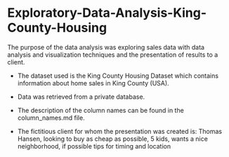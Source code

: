 # Exploratory-Data-Analysis-King-County-Housing

The purpose of the data analysis was exploring sales data with data analysis and visualization techniques and the presentation of results to a client.

- The dataset used is the King County Housing Dataset which contains information about home sales in King County (USA).

- Data was retrieved from a private database.

- The description of the column names can be found in the column_names.md file.

- The fictitious client for whom the presentation was created is: Thomas Hansen, looking to buy as cheap as possible, 5 kids, wants a nice neighborhood, if possible tips for timing and location
